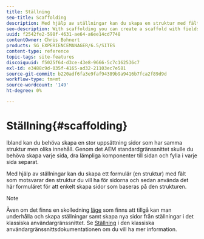 ```yaml
---
title: Ställning
seo-title: Scaffolding
description: Med hjälp av ställningar kan du skapa en struktur med fält som återspeglar den struktur du vill ha för sidorna och sedan använda det här formuläret för att enkelt skapa sidor baserade på den här strukturen
seo-description: With scaffolding you can create a scaffold with fields that reflect the structure you want for your pages and then use this form to easily create pages based on this structure
uuid: f2542fe2-598f-4631-ae64-a6ee14cd7748
contentOwner: Chris Bohnert
products: SG_EXPERIENCEMANAGER/6.5/SITES
content-type: reference
topic-tags: site-features
discoiquuid: f5025f64-d3ce-43e8-9666-5c7c162536c7
exl-id: e3488c9d-035f-4165-ad32-21103ec7e581
source-git-commit: b220adf6fa3e9faf94389b9a9416b7fca2f89d9d
workflow-type: tm+mt
source-wordcount: '149'
ht-degree: 0%

---
```


# Ställning{#scaffolding}

Ibland kan du behöva skapa en stor uppsättning sidor som har samma struktur men olika innehåll. Genom det AEM standardgränssnittet skulle du behöva skapa varje sida, dra lämpliga komponenter till sidan och fylla i varje sida separat.

Med hjälp av ställningar kan du skapa ett formulär (en struktur) med fält som motsvarar den struktur du vill ha för sidorna och sedan använda det här formuläret för att enkelt skapa sidor som baseras på den strukturen.

>[!NOTE]
>
>Även om det finns en skolledning [läge](/help/sites-authoring/author-environment-tools.md#page-modes) som finns att tillgå kan man underhålla och skapa ställningar samt skapa nya sidor från ställningar i det klassiska användargränssnittet. Se [Ställning](/help/sites-classic-ui-authoring/classic-feature-scaffolding.md) i den klassiska användargränssnittsdokumentationen om du vill ha mer information.
